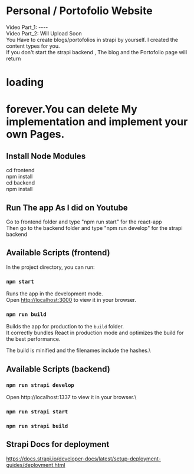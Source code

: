 # Personal / Portofolio Website
Video Part_1: ----\
Video Part_2: Will Upload Soon \
You Have to create blogs/portofolios in strapi by yourself. I created the content types for you. \
If you don't start the strapi backend , The blog and the Portofolio page will return <h1>loading<h1> forever.You can delete My implementation and implement your own Pages.

## Install Node Modules
cd frontend\
npm install\
cd backend\
npm install

## Run The app As I did on Youtube
Go to frontend folder and type "npm run start" for the react-app\
Then go to the backend folder and type "npm run develop" for the strapi backend

## Available Scripts (frontend)
In the project directory, you can run:

### `npm start`

Runs the app in the development mode.\
Open [http://localhost:3000](http://localhost:3000) to view it in your browser.

### `npm run build`

Builds the app for production to the `build` folder.\
It correctly bundles React in production mode and optimizes the build for the best performance.

The build is minified and the filenames include the hashes.\

## Available Scripts (backend)
### `npm run strapi develop`
Open http://localhost:1337 to view it in your browser.\
### `npm run strapi start`
### `npm run strapi build`

## Strapi Docs for deployment
https://docs.strapi.io/developer-docs/latest/setup-deployment-guides/deployment.html
